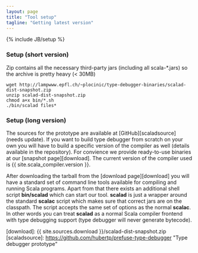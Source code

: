 ```yaml
---
layout: page
title: "Tool setup"
tagline: "Getting latest version"
---
```

{% include JB/setup %}

### Setup (short version)
Zip contains all the necessary third-party jars (including all scala-\*.jars) so the archive is pretty heavy (< 30MB)


    wget http://lampwww.epfl.ch/~plocinic/type-debugger-binaries/scalad-dist-snapshot.zip
    unzip scalad-dist-snapshot.zip
    chmod a+x bin/*.sh
    ./bin/scalad files*


### Setup (long version)

The sources for the prototype are available at [GitHub][scaladsource] (needs update). If you want to build type debugger from scratch on your own you will have to build a specific version of the compiler as well (details available in the repository). For convience we provide ready-to-use binaries at our [snapshot page][download]. The current version of the compiler used is {{ site.scala_compiler.version }}.

After downloading the tarball from the [download page][download] you will have a standard set of command line tools available for compiling and running Scala programs. Apart from that there exists an additional shell script **bin/scalad** which can start our tool. **scalad** is just a wrapper around the standard **scalac** script which makes sure that correct jars are on the classpath. The script accepts the same set of options as the normal **scalac**. In other words you can treat **scalad** as a normal Scala compiler frontend with type debugging support (type debugger will never generate bytecode).

[download]: {{ site.sources.download }}/scalad-dist-snapshot.zip
[scaladsource]: https://github.com/hubertp/prefuse-type-debugger "Type debugger prototype"
